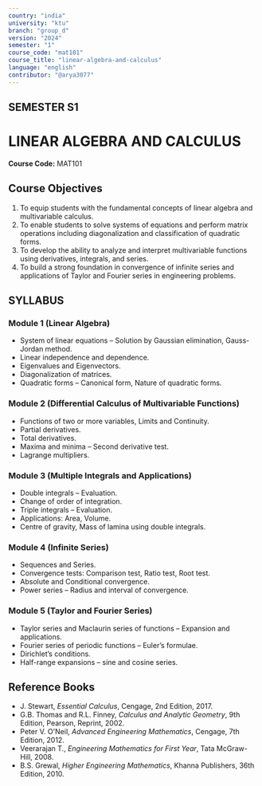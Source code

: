 ```yaml
---
country: "india"
university: "ktu"
branch: "group_d"
version: "2024"
semester: "1"
course_code: "mat101"
course_title: "linear-algebra-and-calculus"
language: "english"
contributor: "@arya3077"
---
```


## SEMESTER S1
# LINEAR ALGEBRA AND CALCULUS
**Course Code:** MAT101  

## Course Objectives
1. To equip students with the fundamental concepts of linear algebra and multivariable calculus.  
2. To enable students to solve systems of equations and perform matrix operations including diagonalization and classification of quadratic forms.  
3. To develop the ability to analyze and interpret multivariable functions using derivatives, integrals, and series.  
4. To build a strong foundation in convergence of infinite series and applications of Taylor and Fourier series in engineering problems.  

## SYLLABUS

### Module 1 (Linear Algebra)  
* System of linear equations – Solution by Gaussian elimination, Gauss-Jordan method.  
* Linear independence and dependence.  
* Eigenvalues and Eigenvectors.  
* Diagonalization of matrices.  
* Quadratic forms – Canonical form, Nature of quadratic forms.  

### Module 2 (Differential Calculus of Multivariable Functions)  
* Functions of two or more variables, Limits and Continuity.  
* Partial derivatives.  
* Total derivatives.  
* Maxima and minima – Second derivative test.  
* Lagrange multipliers.  

### Module 3 (Multiple Integrals and Applications)  
* Double integrals – Evaluation.  
* Change of order of integration.  
* Triple integrals – Evaluation.  
* Applications: Area, Volume.  
* Centre of gravity, Mass of lamina using double integrals.  

### Module 4 (Infinite Series)  
* Sequences and Series.  
* Convergence tests: Comparison test, Ratio test, Root test.  
* Absolute and Conditional convergence.  
* Power series – Radius and interval of convergence.  

### Module 5 (Taylor and Fourier Series)  
* Taylor series and Maclaurin series of functions – Expansion and applications.  
* Fourier series of periodic functions – Euler’s formulae.  
* Dirichlet’s conditions.  
* Half-range expansions – sine and cosine series.  

## Reference Books
* J. Stewart, *Essential Calculus*, Cengage, 2nd Edition, 2017.  
* G.B. Thomas and R.L. Finney, *Calculus and Analytic Geometry*, 9th Edition, Pearson, Reprint, 2002.  
* Peter V. O'Neil, *Advanced Engineering Mathematics*, Cengage, 7th Edition, 2012.  
* Veerarajan T., *Engineering Mathematics for First Year*, Tata McGraw-Hill, 2008.  
* B.S. Grewal, *Higher Engineering Mathematics*, Khanna Publishers, 36th Edition, 2010.  

